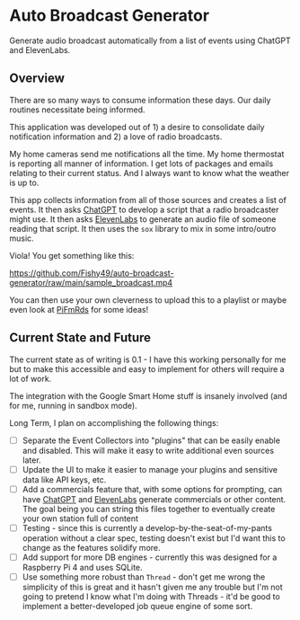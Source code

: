 # Auto Broadcast Generator
Generate audio broadcast automatically from a list of events using ChatGPT and ElevenLabs.

## Overview
There are so many ways to consume information these days. Our daily routines necessitate being informed.

This application was developed out of 1) a desire to consolidate daily notification information and 2) a love of radio broadcasts.

My home cameras send me notifications all the time. My home thermostat is reporting all manner of information. I get lots of packages and emails relating to their current status. And I always want to know what the weather is up to.

This app collects information from all of those sources and creates a list of events.
It then asks [ChatGPT](https://openai.com/blog/chatgpt) to develop a script that a radio broadcaster might use.
It then asks [ElevenLabs](https://elevenlabs.io/) to generate an audio file of someone reading that script.
It then uses the `sox` library to mix in some intro/outro music.

Viola! You get something like this:

https://github.com/Fishy49/auto-broadcast-generator/raw/main/sample_broadcast.mp4

You can then use your own cleverness to upload this to a playlist or maybe even look at [PiFmRds](https://github.com/ChristopheJacquet/PiFmRds) for some ideas!

## Current State and Future
The current state as of writing is 0.1 - I have this working personally for me but to make this accessible and easy to implement for others will require a lot of work.

The integration with the Google Smart Home stuff is insanely involved (and for me, running in sandbox mode).

Long Term, I plan on accomplishing the following things:

- [ ] Separate the Event Collectors into "plugins" that can be easily enable and disabled. This will make it easy to write additional even sources later.
- [ ] Update the UI to make it easier to manage your plugins and sensitive data like API keys, etc.
- [ ] Add a commercials feature that, with some options for prompting, can have [ChatGPT](https://openai.com/blog/chatgpt) and [ElevenLabs](https://elevenlabs.io/) generate commercials or other content. The goal being you can string this files together to eventually create your own station full of content
- [ ] Testing - since this is currently a develop-by-the-seat-of-my-pants operation without a clear spec, testing doesn't exist but I'd want this to change as the features solidify more.
- [ ] Add support for more DB engines - currently this was designed for a Raspberry Pi 4 and uses SQLite.
- [ ] Use something more robust than `Thread` - don't get me wrong the simplicity of this is great and it hasn't given me any trouble but I'm not going to pretend I know what I'm doing with Threads - it'd be good to implement a better-developed job queue engine of some sort.
